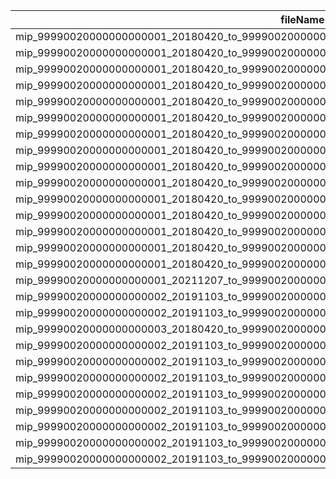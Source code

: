 | fileName                                                                                         | oid                      | schemeVersion | schemeKeySetVersion | source               | sourceKeySetVersion | target               | targetKeySetVersion | type | pseudonymValue                                                                                               | diversifier                       
|--------------------------------------------------------------------------------------------------|--------------------------|---------------|---------------------|----------------------|---------------------|----------------------|---------------------|------|--------------------------------------------------------------------------------------------------------------|-----------------------------------
| mip_99990020000000000001_20180420_to_99990020000000000001_20211207_from_21_to_22.asn1            | 2.16.528.1.1003.10.1.3.3 | 1             | 1                   | 99990020000000000001 | 20180420            | 99990020000000000001 | 20211207            | B    | BAvCU0vuS6maUkx0ydIoD+1YhsTnJhm/7N1GN5oAgTQV3O6dOjGxtrIZsg1e8xkb/jPLd/Vex2ANjrgtzywcvy4uPNd2c0y3cYUREZ7bxEVA | null                              
| mip_99990020000000000001_20180420_to_99990020000000000001_20211207_from_21_to_22_div1.asn1       | 2.16.528.1.1003.10.1.3.3 | 1             | 1                   | 99990020000000000001 | 20180420            | 99990020000000000001 | 20211207            | B    | BJT6K89/cDobuwBWksD8F2Nl3t1pKCfd7t36x0VYVW63QQAcLkGgVRVqeaHClrDS0lnOPD7xEHd6xClf9HtaRj5Cb0ux57Jx3iFjNpW9B/bF | Role=Company                      
| mip_99990020000000000001_20180420_to_99990020000000000001_20211207_from_21_to_22_div2.asn1       | 2.16.528.1.1003.10.1.3.3 | 1             | 1                   | 99990020000000000001 | 20180420            | 99990020000000000001 | 20211207            | B    | BFj7+kh94Tt7TVS0/Npbyv8wt4fQwDRisvrg/xBfF80AV0LUObXBrFDK+Yiyd/nG019tDSlNEdneigVPsm132eaB12pFQpzufynslUgcszLQ | Function=Controller,Group=Finance 
| mip_99990020000000000001_20180420_to_99990020000000000001_20211207_from_21_to_22_div3.asn1       | 2.16.528.1.1003.10.1.3.3 | 1             | 1                   | 99990020000000000001 | 20180420            | 99990020000000000001 | 20211207            | B    | BKMm2pnFLBVIG3dIc2N10wz11sQcKOB4u0x0MxsjNMCSP6MliXZCnYR2bQ36LNK0pfDBEqwy6jChhgtbgQp1TZfdzZJjRKZ3iTCFtpKPFiXw | O=Logius,R=Tester,U=Bsnk          
| mip_99990020000000000001_20180420_to_99990020000000000001_20211207_from_25_to_24.asn1            | 2.16.528.1.1003.10.1.3.3 | 1             | 1                   | 99990020000000000001 | 20180420            | 99990020000000000001 | 20211207            | E    | BGcre3UNRYFngjYEjg6woZmlvY+9oot7qqedIC94S2kTfsnZMysS7IwpjhI3F1Sx5ophS55CtCjvln6pr21wX0Ox8/VR1olBcYTTOALx/QWr | null                              
| mip_99990020000000000001_20180420_to_99990020000000000001_20211207_from_25_to_24_div1.asn1       | 2.16.528.1.1003.10.1.3.3 | 1             | 1                   | 99990020000000000001 | 20180420            | 99990020000000000001 | 20211207            | E    | BLAmuMe4qYLPXud0tI0cHWBdRiwZtEp2YS8D9qxkuUhBz2RYMLITP9udwaGR7e+Nu8saU5MSt5n2WbW+bxjF/QVpa8ZzWzYQ9exLbNNseMbH | Role=Company                      
| mip_99990020000000000001_20180420_to_99990020000000000001_20211207_from_25_to_24_div2.asn1       | 2.16.528.1.1003.10.1.3.3 | 1             | 1                   | 99990020000000000001 | 20180420            | 99990020000000000001 | 20211207            | E    | BE3WtlAhAdjVp0qAEpM9vLb3hlCqvCcL5O29IoAGhDcqejlFAUfrGfwarBUlxO4+x9W6MPggrwN2qTKS/d7oBLajxrThdmPB7/fZvrlrPKfi | Function=Controller,Group=Finance 
| mip_99990020000000000001_20180420_to_99990020000000000001_20211207_from_25_to_24_div3.asn1       | 2.16.528.1.1003.10.1.3.3 | 1             | 1                   | 99990020000000000001 | 20180420            | 99990020000000000001 | 20211207            | E    | BJa5FzBByYmyvpO52VryTuNWLbt2K1a1mczHmSwptT2tzoDengTzuV0vhwLWw0SiFGbNdga/SJ058FG/Q26tAl0i+aI1XIc1LyWkzYpuf4Aq | O=Logius,R=Tester,U=Bsnk          
| mip_99990020000000000001_20180420_to_99990020000000000002_20191103_from_28_to_2_mid03.asn1       | 2.16.528.1.1003.10.1.3.3 | 1             | 1                   | 99990020000000000001 | 20180420            | 99990020000000000002 | 20191103            | B    | BAQoad1yIdUuwpH/SsKFKyymxm32s/GPxBf8v3OtwYdKbBv2rBvmdCwQkbOlQoAIx7k1pNcCJ2xXKZgwKwev3Moj/Lm2kGOAJzvobaTpVyQb | null                              
| mip_99990020000000000001_20180420_to_99990020000000000002_20191103_from_4_to_2_div1_mid01.asn1   | 2.16.528.1.1003.10.1.3.3 | 1             | 1                   | 99990020000000000001 | 20180420            | 99990020000000000002 | 20191103            | B    | BCTEWEsumgv//o3+J9NB2+AvlTJcyPCnTiH+xSGgxufB2IJsEIK+R3AkfVzkMQUqUNSU9//nquXL90q3ogsHDekjUm6D+2gDDsWZmfjbsHyI | Role=Company                      
| mip_99990020000000000001_20180420_to_99990020000000000002_20191103_from_4_to_2_div2_mid01.asn1   | 2.16.528.1.1003.10.1.3.3 | 1             | 1                   | 99990020000000000001 | 20180420            | 99990020000000000002 | 20191103            | B    | BHhqOhoxmRqQFxxMjQFo/PrKqJIpVwaLKkaVgowH40Ejr7hJkQFJtEB5lFUKKKBQZioxYYCJH2j8pePIh8okd8c+Rz553JdUc4rDW1e/FgVn | Function=Controller,Group=Finance 
| mip_99990020000000000001_20180420_to_99990020000000000002_20191103_from_4_to_2_div3_mid01.asn1   | 2.16.528.1.1003.10.1.3.3 | 1             | 1                   | 99990020000000000001 | 20180420            | 99990020000000000002 | 20191103            | B    | BCBgwNVKW4PWq3DTFLQHSeJULIwXGq4j+o+tcE2hhkW1eOVsqDSgwKGwGCqLqg12xBeT2/9s7tAgky3GHuxDoUk9KHChBcQHDUeoh2esG+JE | O=Logius,R=Tester,U=Bsnk          
| mip_99990020000000000001_20180420_to_99990020000000000002_20191103_from_4_to_2_mid01.asn1        | 2.16.528.1.1003.10.1.3.3 | 1             | 1                   | 99990020000000000001 | 20180420            | 99990020000000000002 | 20191103            | B    | BJbQ/4CB28h7sFsvZgWGJGLbNfOiwgigYV8LaGzz8IBcdDzpCmcNUqupM13MmWC04QEo9s9xL4k3XVDSU+bPh4gFH1cTVlFgtiYtB0gc1o7t | null                              
| mip_99990020000000000001_20180420_to_99990020000000000002_20191103_from_4_to_2_mid02.asn1        | 2.16.528.1.1003.10.1.3.3 | 1             | 1                   | 99990020000000000001 | 20180420            | 99990020000000000002 | 20191103            | B    | BHUdLW8si8+rDj4q6AGVtFMYlhioBJUSs18IypG5iSu72qOWGCdbiRZWlHp2E8fjotBJ2pJTV50CYbkfWSX39l5KEfTtOoHYeN53nfg7Fi0W | null                              
| mip_99990020000000000001_20180420_to_99990020000000000003_20180420_from_21_to_23.asn1            | 2.16.528.1.1003.10.1.3.3 | 1             | 1                   | 99990020000000000001 | 20180420            | 99990020000000000003 | 20180420            | B    | BAhoap4gBJbFVeGw7NQ5kjhVstSW2sTRVCksJDGfF8RrEmfCumUkouJyIN13HQCoevqaJXnyD5OFrLOtKlj9ERo5h+SxPVif3ZMBcf77hpjL | null                              
| mip_99990020000000000001_20211207_to_99990020000000000002_20191103_from_26_to_27.asn1            | 2.16.528.1.1003.10.1.3.3 | 1             | 1                   | 99990020000000000001 | 20211207            | 99990020000000000002 | 20191103            | B    | BDXHzmsA9jMU2rjulZVe/fIOWtwm7mSsU6xNSaNd/ZKdi2DS3VHA0STPf821/4ApuXf6olAYokGATjIu9UIc+QkUpdrtZbEXHzbAc0IVvcli | null                              
| mip_99990020000000000002_20191103_to_99990020000000000001_20180420_from_2_to_4.asn1              | 2.16.528.1.1003.10.1.3.3 | 1             | 1                   | 99990020000000000002 | 20191103            | 99990020000000000001 | 20180420            | B    | BHbndoCd9RBx1pkIY4xJ3SkOmC5CzT98WUGse1W3aI0+eMv2aM0ZUoC+B2NHBiOiI3VhkQ5onNIycYt07/8dyE72es7rAmdNhd4iI06Vn+FA | null                              
| mip_99990020000000000002_20191103_to_99990020000000000001_20211207_from_27_to_22.asn1            | 2.16.528.1.1003.10.1.3.3 | 1             | 1                   | 99990020000000000002 | 20191103            | 99990020000000000001 | 20211207            | B    | BBATGv8rbF2GNp8rH8xG1JKMz0i7aPAm4a8jBwAWGQKMIOW8C9wFgT3IHu4UL8jEJWGv9kyxnOdkgUvGl5PzRCUZm4Wwcm3VU8yC20d6WWk1 | null                              
| mip_99990020000000000003_20180420_to_99990020000000000002_20191103_from_23_to_27.asn1            | 2.16.528.1.1003.10.1.3.3 | 1             | 1                   | 99990020000000000003 | 20180420            | 99990020000000000002 | 20191103            | B    | BInwTpLlFUyP4YpHuDG7oTvutfv4UShum8+km1IOFGfe6FlCkxzsTv6z4N6r+5QUfxY7tZw0kTGwa8jW0TRvRH3POIgcIeFOOEOAWAv5kykq | null                              
| mip_99990020000000000002_20191103_to_99990020000000000003_20180420_from_18_to_19.asn1            | 2.16.528.1.1003.10.1.3.3 | 1             | 10                  | 99990020000000000002 | 20191103            | 99990020000000000003 | 20180420            | E    | BA+reaI6kU4Oz6++313OwgaqiNP0QVZUk5PQpTy5c4uzd3SCHw/6btU0uBXGMefOC2bzrZKIvjkuUYlPU9I35/v9dP99iUdnF2XEyfL2EXhd | null                              
| mip_99990020000000000002_20191103_to_99990020000000000003_20180420_from_18_to_19_div1.asn1       | 2.16.528.1.1003.10.1.3.3 | 1             | 10                  | 99990020000000000002 | 20191103            | 99990020000000000003 | 20180420            | E    | BDaqSP9aNKSn3VJcQi4s+curhJaCmEVkcj8UTXwBtSEFxLN2JC7Exp6bMlgWjqH0pfdz942hpjY6UhamjgGQetGJRRpWiJfVkkkn8ydNrGbl | Role=Company                      
| mip_99990020000000000002_20191103_to_99990020000000000003_20180420_from_18_to_19_div1_mid02.asn1 | 2.16.528.1.1003.10.1.3.3 | 1             | 10                  | 99990020000000000002 | 20191103            | 99990020000000000003 | 20180420            | E    | BEmBlQYehiq9eaHrn7xDquy9Xrehxvdx2lz56EgDi7TXZ1S1qmiHFNQaADj9Y/X8MWcXfArNFvlNqsGPh32sbJ9sYiK9h5hZYY1QChcqppAh | Role=Company                      
| mip_99990020000000000002_20191103_to_99990020000000000003_20180420_from_18_to_19_div2.asn1       | 2.16.528.1.1003.10.1.3.3 | 1             | 10                  | 99990020000000000002 | 20191103            | 99990020000000000003 | 20180420            | E    | BFEAzbYM7BK5A/7sNQSz4fYjER1+SONKVafWxP4RCa796Mvug/XuMvEOBkh4mSLOHbuIHDt/xCVEbk64enicNq1v1mETjcUqQoyqDJl8KuTT | Function=Controller,Group=Finance 
| mip_99990020000000000002_20191103_to_99990020000000000003_20180420_from_18_to_19_div2_mid02.asn1 | 2.16.528.1.1003.10.1.3.3 | 1             | 10                  | 99990020000000000002 | 20191103            | 99990020000000000003 | 20180420            | E    | BIPO+ryZcAr1Tt/0bFtE+y7+pIX1evfcFkJpoV9i8CE/6dYBzRkaIF9XdEFl5O2vyQTywMgUG5nLT+pYvcpFMnx4KSIFjrFz0YIsbzg1MuLu | Function=Controller,Group=Finance 
| mip_99990020000000000002_20191103_to_99990020000000000003_20180420_from_18_to_19_div3.asn1       | 2.16.528.1.1003.10.1.3.3 | 1             | 10                  | 99990020000000000002 | 20191103            | 99990020000000000003 | 20180420            | E    | BEvLdVPLIV9n6uHVfnuHzpPdCI0YTNIbqGntUSD6HwK3OFhsH9SIWdKLSNMgNb5lY/u+Z2K9lXcXmgCwp34iArQHY1LuKfCrZY50c4/6tLf9 | O=Logius,R=Tester,U=Bsnk          
| mip_99990020000000000002_20191103_to_99990020000000000003_20180420_from_18_to_19_div3_mid02.asn1 | 2.16.528.1.1003.10.1.3.3 | 1             | 10                  | 99990020000000000002 | 20191103            | 99990020000000000003 | 20180420            | E    | BMg+E3H6yq9Yd0ubbJeUKroXd6K3hNvknExG8jngLSDgnGtO22rBYXEIOQyDKsjQsF11fCMPEvbS4yRrKSOd75vuXzuMT65IULNJsdo2w+HX | O=Logius,R=Tester,U=Bsnk          
| mip_99990020000000000002_20191103_to_99990020000000000003_20180420_from_18_to_19_mid02.asn1      | 2.16.528.1.1003.10.1.3.3 | 1             | 10                  | 99990020000000000002 | 20191103            | 99990020000000000003 | 20180420            | E    | BDr4/IL/ZZSozimGmI3L3ExQM4G3hG8v2ulvuvJ6BjVwUAmXl/q97hWau20LVv3yTtZOlgjmTZISBOxfMwjRfLrZgBWqC00zqXs1irO4+DNM | null
